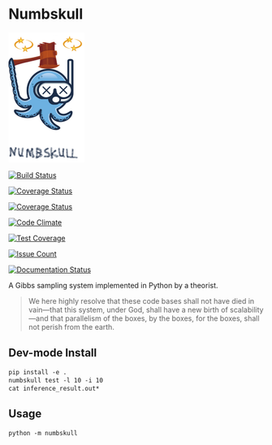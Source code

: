# Numbskull #

<img src="fig/numbskull.png" width=150>

[![Build Status](https://travis-ci.org/HazyResearch/numbskull.svg?branch=master)](https://travis-ci.org/HazyResearch/numbskull)

[![Coverage Status](https://img.shields.io/codecov/c/github/HazyResearch/numbskull.svg)](https://codecov.io/gh/HazyResearch/numbskull)

[![Coverage Status](https://coveralls.io/repos/github/HazyResearch/numbskull/badge.svg?branch=master)](https://coveralls.io/github/HazyResearch/numbskull?branch=master)

[![Code Climate](https://codeclimate.com/github/HazyResearch/numbskull/badges/gpa.svg)](https://codeclimate.com/github/HazyResearch/numbskull)

[![Test Coverage](https://codeclimate.com/github/HazyResearch/numbskull/badges/coverage.svg)](https://codeclimate.com/github/HazyResearch/numbskull/coverage)

[![Issue Count](https://codeclimate.com/github/HazyResearch/numbskull/badges/issue_count.svg)](https://codeclimate.com/github/HazyResearch/numbskull)

[![Documentation Status](https://readthedocs.org/projects/numbskull/badge/?version=latest)](http://numbskull.readthedocs.io/en/latest/?badge=latest)

A Gibbs sampling system implemented in Python by a theorist.

> We here highly resolve that these code bases shall not have died in vain—that this system, under God, shall have a new birth of scalability—and that parallelism of the boxes, by the boxes, for the boxes, shall not perish from the earth.


## Dev-mode Install ##
```
pip install -e .
numbskull test -l 10 -i 10
cat inference_result.out*
```

## Usage ###
```
python -m numbskull
```
